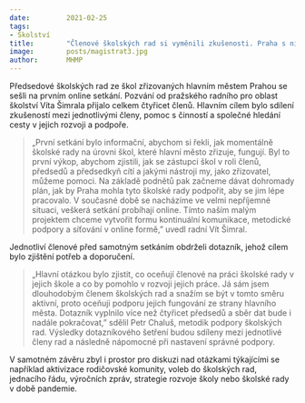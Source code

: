 ```yaml
---
date:         2021-02-25
tags:         
- Školství
title:        "Členové školských rad si vyměnili zkušenosti. Praha s nimi uspořádala videokonferenci"
image: 	      posts/magistrat3.jpg
author:       MHMP
---
```


Předsedové školských rad ze škol zřizovaných hlavním městem Prahou se sešli na prvním online setkání. Pozvání od pražského radního pro oblast školství Víta Šimrala přijalo celkem čtyřicet členů. Hlavním cílem bylo sdílení zkušeností mezi jednotlivými členy, pomoc s činností a společné hledání cesty v jejich rozvoji a podpoře.

> „První setkání bylo informační, abychom si řekli, jak momentálně školské rady na úrovni škol, které hlavní město zřizuje, fungují. Byl to první výkop, abychom zjistili, jak se zástupci škol v roli členů, předsedů a předsedkyň cítí a jakými nástroji my, jako zřizovatel, můžeme pomoci. Na základě podnětů pak začneme dávat dohromady plán, jak by Praha mohla tyto školské rady podpořit, aby se jim lépe pracovalo. V současné době se nacházíme ve velmi nepříjemné situaci, veškerá setkání probíhají online. Tímto naším malým projektem chceme vytvořit formu kontinuální komunikace, metodické podpory a síťování v online formě,” uvedl radní Vít Šimral.

Jednotliví členové před samotným setkáním obdrželi dotazník, jehož cílem bylo zjištění potřeb a doporučení. 

> „Hlavní otázkou bylo zjistit, co oceňují členové na práci školské rady v jejich škole a co by pomohlo v rozvoji jejich práce. Já sám jsem dlouhodobým členem školských rad a snažím se být v tomto směru aktivní, proto oceňuji podporu jejich fungování ze strany hlavního města. Dotazník vyplnilo více než čtyřicet předsedů a sběr dat bude i nadále pokračovat,” sdělil Petr Chaluš, metodik podpory školských rad. Výsledky dotazníkového šetření budou sdíleny mezi jednotlivé členy rad a následně nápomocné při nastavení správné podpory.

V samotném závěru zbyl i prostor pro diskuzi nad otázkami týkajícími se například aktivizace rodičovské komunity, voleb do školských rad, jednacího řádu, výročních zpráv, strategie rozvoje školy nebo školské rady v době pandemie.
